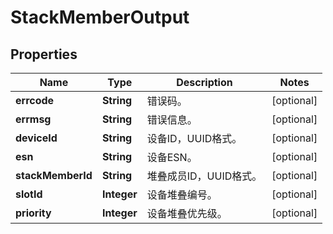 
# StackMemberOutput

## Properties
Name | Type | Description | Notes
------------ | ------------- | ------------- | -------------
**errcode** | **String** | 错误码。 |  [optional]
**errmsg** | **String** | 错误信息。 |  [optional]
**deviceId** | **String** | 设备ID，UUID格式。 |  [optional]
**esn** | **String** | 设备ESN。 |  [optional]
**stackMemberId** | **String** | 堆叠成员ID，UUID格式。 |  [optional]
**slotId** | **Integer** | 设备堆叠编号。 |  [optional]
**priority** | **Integer** | 设备堆叠优先级。 |  [optional]



